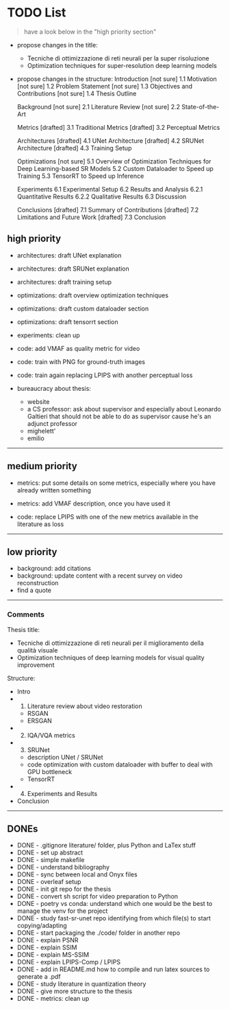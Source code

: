 # TODO List

> have a look below in the "high priority section"

- propose changes in the title:
    - Tecniche di ottimizzazione di reti neurali per la super risoluzione
    - Optimization techniques for super-resolution deep learning models

- propose changes in the structure:
    Introduction
[not sure]        1.1 Motivation
[not sure]        1.2 Problem Statement
[not sure]        1.3 Objectives and Contributions
[not sure]        1.4 Thesis Outline

    Background
[not sure]        2.1 Literature Review
[not sure]        2.2 State-of-the-Art

    Metrics
[drafted]        3.1 Traditional Metrics
[drafted]        3.2 Perceptual Metrics

    Architectures
[drafted]        4.1 UNet Architecture
[drafted]        4.2 SRUNet Architecture
[drafted]        4.3 Training Setup

    Optimizations
[not sure]        5.1 Overview of Optimization Techniques for Deep Learning-based SR Models
        5.2 Custom Dataloader to Speed up Training
        5.3 TensorRT to Speed up Inference

    Experiments
        6.1 Experimental Setup
        6.2 Results and Analysis
        6.2.1 Quantitative Results
        6.2.2 Qualitative Results
        6.3 Discussion

    Conclusions
[drafted]        7.1 Summary of Contributions
[drafted]        7.2 Limitations and Future Work
[drafted]        7.3 Conclusion


## high priority

- architectures: draft UNet explanation
- architectures: draft SRUNet explanation
- architectures: draft training setup

- optimizations: draft overview optimization techniques
- optimizations: draft custom dataloader section
- optimizations: draft tensorrt section

- experiments: clean up

- code: add VMAF as quality metric for video
- code: train with PNG for ground-truth images
- code: train again replacing LPIPS with another perceptual loss

- bureaucracy about thesis:
    - website
    - a CS professor: ask about supervisor and especially about Leonardo Galtieri
        that should not be able to do as supervisor cause he's an adjunct professor
    - mighelett'
    - emilio

---

## medium priority
- metrics: put some details on some metrics, especially where you have already written something
- metrics: add VMAF description, once you have used it

- code: replace LPIPS with one of the new metrics available in the literature as loss

---

## low priority
- background: add citations
- background: update content with a recent survey on video reconstruction
- find a quote

---

### Comments

Thesis title:
- Tecniche di ottimizzazione di reti neurali per il miglioramento della qualità visuale
- Optimization techniques of deep learning models for visual quality improvement

Structure:
- Intro
- 1. Literature review about video restoration
    - RSGAN
    - ERSGAN
- 2. IQA/VQA metrics
- 3. SRUNet
    - description UNet / SRUNet
    - code optimization with custom dataloader with buffer to deal with GPU bottleneck
    - TensorRT
- 4. Experiments and Results
- Conclusion

---

## DONEs
- DONE - .gitignore literature/ folder, plus Python and LaTex stuff
- DONE - set up abstract
- DONE - simple makefile
- DONE - understand bibliography
- DONE - sync between local and Onyx files
- DONE - overleaf setup
- DONE - init git repo for the thesis
- DONE - convert sh script for video preparation to Python
- DONE - poetry vs conda: understand which one would be the best to manage the venv for the project
- DONE - study fast-sr-unet repo identifying from which file(s) to start copying/adapting
- DONE - start packaging the ./code/ folder in another repo
- DONE - explain PSNR
- DONE - explain SSIM
- DONE - explain MS-SSIM
- DONE - explain LPIPS-Comp / LPIPS
- DONE - add in README.md how to compile and run latex sources to generate a .pdf
- DONE - study literature in quantization theory
- DONE - give more structure to the thesis
- DONE - metrics: clean up

